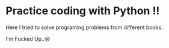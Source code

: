 # Practice coding with Python !!
Here I tried to solve programing problems from different books.

I'm Fucked Up..😢
